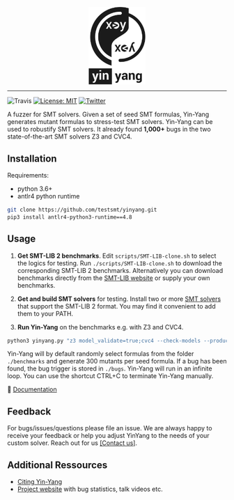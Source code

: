 <p align="center"><a><img width="130" alt="portfolio_view" align="center" src="media/logo.png"></a></p>

___________
![Travis](https://travis-ci.com/wintered/yinyang.svg?token=sgWHG8TT217zpf5KHHqh&branch=master) 
[![License: MIT](https://img.shields.io/badge/License-MIT-yellow.svg)](https://opensource.org/licenses/MIT)
[![Twitter](https://img.shields.io/twitter/follow/testsmtsolvers?style=social)](https://twitter.com/testsmtsolvers)


A fuzzer for SMT solvers. Given a set of seed SMT formulas, Yin-Yang generates mutant formulas to stress-test SMT solvers. Yin-Yang can be used to robustify SMT solvers. It already found **1,000+** bugs in the two state-of-the-art SMT solvers Z3 and CVC4.



Installation
------------
Requirements: 
- python 3.6+ 
- antlr4 python runtime  
``` bash
git clone https://github.com/testsmt/yinyang.git 
pip3 install antlr4-python3-runtime==4.8  
```


Usage
-------------
1. **Get SMT-LIB 2 benchmarks**. Edit `scripts/SMT-LIB-clone.sh` to select the logics for testing. Run `./scripts/SMT-LIB-clone.sh`
to download the corresponding SMT-LIB 2 benchmarks. Alternatively you can download benchmarks directly from the [SMT-LIB website](http://smtlib.cs.uiowa.edu/benchmarks.shtml) or supply your own benchmarks. 

2. **Get and build SMT solvers** for testing. Install two or more [SMT solvers](http://smtlib.cs.uiowa.edu/solvers.shtml) that support the SMT-LIB 2 format. You may find it convenient to add them to your PATH. 

3. **Run Yin-Yang** on the benchmarks e.g. with Z3 and CVC4.  
```bash
python3 yinyang.py "z3 model_validate=true;cvc4 --check-models --produce-models --incremental -q" benchmarks 
```

Yin-Yang will by default randomly select formulas from the folder `./benchmarks` and generate 300 mutants per seed formula. If a bug has been found, the bug trigger is stored in `./bugs`. Yin-Yang will run in an infinite loop. You can use the shortcut CTRL+C to terminate Yin-Yang manually.

:blue_book: [Documentation](docs/Documentation.md)

Feedback
---------
For bugs/issues/questions please file an issue. We are always happy to receive your feedback or help you adjust YinYang to the needs of your custom solver.
Reach out for us [[Contact us]](docs/Contributors.md).

Additional Ressources
----------
- [Citing Yin-Yang](docs/Citation.md)
- [Project website](https://testsmt.github.io/) with bug statistics, talk videos etc.

